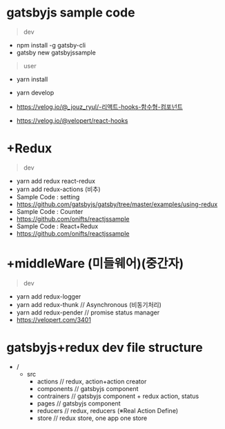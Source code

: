 # gatsbyjs sample code

> dev 
- npm install -g gatsby-cli
- gatsby new gatsbyjssample

> user 
- yarn install 
- yarn develop

- https://velog.io/@_jouz_ryul/-리액트-hooks-함수형-컴포넌트
- https://velog.io/@velopert/react-hooks

# +Redux

> dev
- yarn add redux react-redux
- yarn add redux-actions (비추)
- Sample Code : setting 
- https://github.com/gatsbyjs/gatsby/tree/master/examples/using-redux
- Sample Code : Counter 
- https://github.com/onifts/reactjssample
- Sample Code : React+Redux 
- https://github.com/onifts/reactjssample

# +middleWare (미들웨어)(중간자)

> dev
- yarn add redux-logger 
- yarn add redux-thunk // Asynchronous (비동기처리)
- yarn add redux-pender // promise status manager 
- https://velopert.com/3401

# gatsbyjs+redux dev file structure
- /
  - src
    - actions // redux, action+action creator 
    - components // gatsbyjs component
    - contrainers // gatsbyjs component + redux action, status
    - pages // gatsbyjs component
    - reducers // redux, reducers (※Real Action Define)
    - store // redux store, one app one store 


